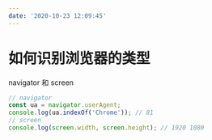 ```yaml
---
date: '2020-10-23 12:09:45'
---
```


# 如何识别浏览器的类型

navigator 和 screen

```js
// navigator
const ua = navigator.userAgent;
console.log(ua.indexOf('Chrome')); // 81
// screen
console.log(screen.width, screen.height); // 1920 1080
```
